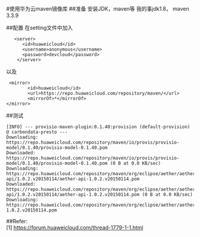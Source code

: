 #使用华为云maven镜像库
##准备
安装JDK，maven等
我的事jdk1.8， maven 3.3.9

##配置
在setting文件中加入

	   <server>
	      <id>huaweicloud</id>
	      <username>anonymous</username>
	      <password>devcloud</password>
	    </server>
以及

	 <mirror>
	        <id>huaweicloud</id>
	        <url>https://repo.huaweicloud.com/repository/maven/</url>
	        <mirrorOf>*</mirrorOf>
	</mirror>
##测试

	
	[INFO] --- provisio-maven-plugin:0.1.40:provision (default-provision) @ carbondata-presto ---
	Downloading: https://repo.huaweicloud.com/repository/maven/io/provis/provisio-model/0.1.40/provisio-model-0.1.40.pom
	Downloaded: https://repo.huaweicloud.com/repository/maven/io/provis/provisio-model/0.1.40/provisio-model-0.1.40.pom (0 B at 0.0 KB/sec)
	Downloading: https://repo.huaweicloud.com/repository/maven/org/eclipse/aether/aether-api/1.0.2.v20150114/aether-api-1.0.2.v20150114.pom
	Downloaded: https://repo.huaweicloud.com/repository/maven/org/eclipse/aether/aether-api/1.0.2.v20150114/aether-api-1.0.2.v20150114.pom (0 B at 0.0 KB/sec)
	Downloading: https://repo.huaweicloud.com/repository/maven/org/eclipse/aether/aether/1.0.2.v20150114/aether-1.0.2.v20150114.pom 
	
	
##Refer:   
[1] https://forum.huaweicloud.com/thread-1779-1-1.html